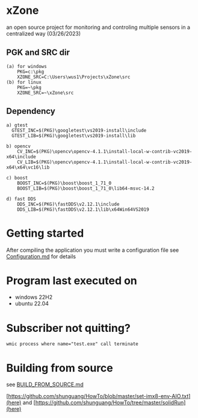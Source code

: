 # xZone 
an open source project for monitoring and controling multiple sensors in a centralized way
(03/26/2023)

## PGK and SRC dir
	(a) for windows
		PKG=c:\pkg
		XZONE_SRC=C:\Users\wus1\Projects\xZone\src
	(b) for linux
		PKG=~\pkg
		XZONE_SRC=~\xZone\src
	
## Dependency
    a) gtest
      GTEST_INC=$(PKG)\googletest\vs2019-install\include
	  GTEST_LIB=$(PKG)\googletest\vs2019-install\lib
	  
    b) opencv
		CV_INC=$(PKG)\opencv\opencv-4.1.1\install-local-w-contrib-vc2019-x64\include
		CV_LIB=$(PKG)\opencv\opencv-4.1.1\install-local-w-contrib-vc2019-x64\x64\vc16\lib
	
	c) boost
		BOOST_INC=$(PKG)\boost\boost_1_71_0
		BOOST_LIB=$(PKG)\boost\boost_1_71_0\lib64-msvc-14.2
		
	d) fast DDS
		DDS_INC=$(PKG)\fastDDS\v2.12.1\include
		DDS_LIB=$(PKG)\fastDDS\v2.12.1\lib\x64Win64VS2019


# Getting started

After compiling the application you must write a configuration file see [Configuration.md](CONFIGURATION.md) for details

# Program last executed on
- windows 22H2
- ubuntu 22.04

# Subscriber not quitting?
```
wmic process where name="test.exe" call terminate
```

# Building from source

see [BUILD_FROM_SOURCE.md](BUILD_FROM_SOURCE.md)

[https://github.com/shunguang/HowTo/blob/master/set-imx8-env-AIO.txt](here) and [https://github.com/shunguang/HowTo/tree/master/solidRun](here)